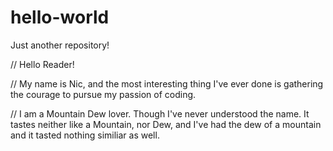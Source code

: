 # hello-world
Just another repository! 

// Hello Reader! 

// My name is Nic, and the most interesting thing I've ever done is gathering the courage to pursue my passion of coding. 

// I am a Mountain Dew lover. Though I've never understood the name. It tastes neither like a Mountain, nor Dew, and I've had the dew of a mountain and it tasted nothing similiar as well. 
